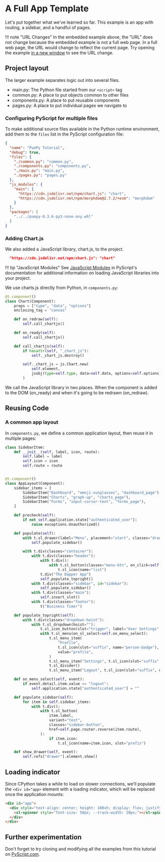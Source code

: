 # A Full App Template

Let's put together what we've learned so far. This example is an app with routing, a sidebar, and a handful of pages.

<puepy src="https://kkinder.pyscriptapps.com/puepy-tutorial/latest/tutorial/10_full_app/index.html" edit="https://pyscript.com/@kkinder/puepy-tutorial/latest" height="20em" height="35em"/>


!!! note "URL Changes"
    In the embedded example above, the "URL" does not change because the embedded example is not a full web page. In a full web page, the URL would change to reflect the current page. Try opening the example [in a new window](https://kkinder.pyscriptapps.com/puepy-tutorial/latest/tutorial/10_full_app/index.html) to see the URL change.

## Project layout

The larger example separates logic out into several files.

- main.py: The Python file started from our `<script>` tag
- common.py: A place to put objects common to other files
- components.py: A place to put reusable components
- pages.py: A place to put individual pages we navigate to

### Configuring PyScript for multiple files

To make additional source files available in the Python runtime environment, add them to the `files` list in the PyScript configuration file:

```json title="pyscript-app.json"
{
  "name": "PuePy Tutorial",
  "debug": true,
  "files": {
    "./common.py": "common.py",
    "./components.py": "components.py",
    "./main.py": "main.py",
    "./pages.py": "pages.py"
  },
  "js_modules": {
    "main": {
      "https://cdn.jsdelivr.net/npm/chart.js": "chart",
      "https://cdn.jsdelivr.net/npm/morphdom@2.7.2/+esm": "morphdom"
    }
  },
  "packages": [
    "../../puepy-0.3.6-py3-none-any.whl"
  ]
}
```

### Adding Chart.js

We also added a JavaScript library, chart.js, to the project.

```json
  "https://cdn.jsdelivr.net/npm/chart.js": "chart"
```

!!! tip "JavaScript Modules"
    See [JavaScript Modules](https://docs.pyscript.net/2024.6.2/user-guide/configuration/#javascript-modules) in
    PyScript's documentation for additional information on loading JavaScript libraries into your project.

We use charts.js directly from Python, in `components.py`:

```Python
@t.component()
class Chart(Component):
    props = ["type", "data", "options"]
    enclosing_tag = "canvas"

    def on_redraw(self):
        self.call_chartjs()

    def on_ready(self):
        self.call_chartjs()

    def call_chartjs(self):
        if hasattr(self, "_chart_js"):
            self._chart_js.destroy()

        self._chart_js = js.Chart.new(
            self.element,
            jsobj(type=self.type, data=self.data, options=self.options),
        )
```

We call the JavaScript library in two places. When the component is added to the DOM (on_ready) and when it's going to
be redrawn (on_redraw).

## Reusing Code 

### A common app layout

In `components.py`, we define a common application layout, then reuse it in multiple pages:

```Python
class SidebarItem:
    def __init__(self, label, icon, route):
        self.label = label
        self.icon = icon
        self.route = route


@t.component()
class AppLayout(Component):
    sidebar_items = [
        SidebarItem("Dashboard", "emoji-sunglasses", "dashboard_page"),
        SidebarItem("Charts", "graph-up", "charts_page"),
        SidebarItem("Forms", "input-cursor-text", "forms_page"),
    ]

    def precheck(self):
        if not self.application.state["authenticated_user"]:
            raise exceptions.Unauthorized()

    def populate(self):
        with t.sl_drawer(label="Menu", placement="start", classes="drawer-placement-start", ref="drawer"):
            self.populate_sidebar()

        with t.div(classes="container"):
            with t.div(classes="header"):
                with t.div():
                    with t.sl_button(classes="menu-btn", on_click=self.show_drawer):
                        t.sl_icon(name="list")
                t.div("The Dapper App")
                self.populate_topright()
            with t.div(classes="sidebar", id="sidebar"):
                self.populate_sidebar()
            with t.div(classes="main"):
                self.insert_slot()
            with t.div(classes="footer"):
                t("Business Time!")

    def populate_topright(self):
        with t.div(classes="dropdown-hoist"):
            with t.sl_dropdown(hoist=""):
                t.sl_icon_button(slot="trigger", label="User Settings", name="person-gear")
                with t.sl_menu(on_sl_select=self.on_menu_select):
                    t.sl_menu_item(
                        "Profile",
                        t.sl_icon(slot="suffix", name="person-badge"),
                        value="profile",
                    )
                    t.sl_menu_item("Settings", t.sl_icon(slot="suffix", name="gear"), value="settings")
                    t.sl_divider()
                    t.sl_menu_item("Logout", t.sl_icon(slot="suffix", name="box-arrow-right"), value="logout")

    def on_menu_select(self, event):
        if event.detail.item.value == "logout":
            self.application.state["authenticated_user"] = ""

    def populate_sidebar(self):
        for item in self.sidebar_items:
            with t.div():
                with t.sl_button(
                    item.label,
                    variant="text",
                    classes="sidebar-button",
                    href=self.page.router.reverse(item.route),
                ):
                    if item.icon:
                        t.sl_icon(name=item.icon, slot="prefix")

    def show_drawer(self, event):
        self.refs["drawer"].element.show()
```


## Loading indicator

Since CPython takes a while to load on slower connections, we'll populate the `<div id="app>` element with a loading 
indicator, which will be replaced once the application mounts:

```html
<div id="app">
  <div style="text-align: center; height: 100vh; display: flex; justify-content: center; align-items: center;">
    <sl-spinner style="font-size: 50px; --track-width: 10px;"></sl-spinner>
  </div>
</div>
```

## Further experimentation

Don't forget to try cloning and modifying all the examples from this tutorial on [PyScript.com](https://pyscript.com/@kkinder/puepy-tutorial/latest).
